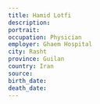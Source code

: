 ```yaml
---
title: Hamid Lotfi
description: 
portrait: 
occupation: Physician
employer: Ghaem Hospital
city: Rasht
province: Guilan
country: Iran
source: 
birth_date: 
death_date: 
---
```


